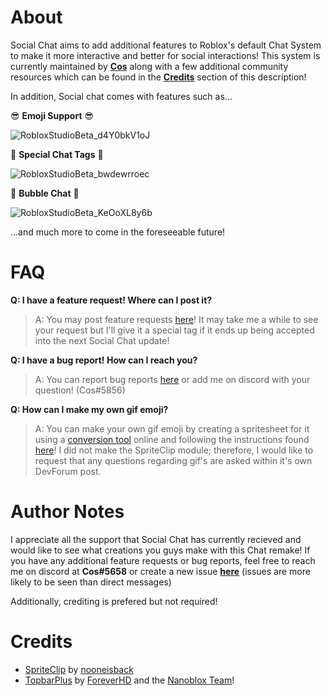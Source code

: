 # About

Social Chat aims to add additional features to Roblox's default Chat System to make it more interactive and better for social interactions! This system is currently maintained by [**Cos**](https://twitter.com/CosRBX) along with a few additional community resources which can be found in the [**Credits**](https://github.com/Cosmental/Social-Chat#credits) section of this description!

In addition, Social chat comes with features such as...

😎 **Emoji Support** 😎

![RobloxStudioBeta_d4Y0bkV1oJ](https://user-images.githubusercontent.com/52884117/184375698-2133a73d-8055-465e-bc07-6222bbf4c901.gif)

👀 **Special Chat Tags** 👀

![RobloxStudioBeta_bwdewrroec](https://user-images.githubusercontent.com/52884117/184376085-92786c1c-8095-491d-8a46-1b77d5fa2914.gif)

💬 **Bubble Chat** 💬

![RobloxStudioBeta_KeOoXL8y6b](https://user-images.githubusercontent.com/52884117/184377358-6acb3b81-3d87-47ee-a32d-9bbca08e4d3f.gif)


...and much more to come in the foreseeable future!

# FAQ

**Q: I have a feature request! Where can I post it?**
> A: You may post feature requests [here](https://github.com/Cosmental/Social-Chat/issues/new)! It may take me a while to see your request but I'll give it a special tag if it ends up being accepted into the next Social Chat update!

**Q: I have a bug report! How can I reach you?**
> A: You can report bug reports [here](https://github.com/Cosmental/Social-Chat/issues) or add me on discord with your question! (Cos#5856)

**Q: How can I make my own gif emoji?**
> A: You can make your own gif emoji by creating a spritesheet for it using a [conversion tool](https://ezgif.com/gif-to-sprite) online and following the instructions found [here](https://devforum.roblox.com/t/spriteclip-sprite-sheet-animation-module/294195)! I did not make the SpriteClip module; therefore, I would like to request that any questions regarding gif's are asked within it's own DevForum post.

# Author Notes

I appreciate all the support that Social Chat has currently recieved and would like to see what creations you guys make with this Chat remake! If you have any additional feature requests or bug reports, feel free to reach me on discord at **Cos#5658** or create a new issue [**here**](https://github.com/Cosmental/Social-Chat/issues/new) (issues are more likely to be seen than direct messages)

Additionally, crediting is prefered but not required!

# Credits

- [SpriteClip](https://devforum.roblox.com/t/spriteclip-sprite-sheet-animation-module/294195) by [nooneisback](https://www.roblox.com/users/24361425/profile)
- [TopbarPlus](https://devforum.roblox.com/t/topbarplus-v276-construct-intuitive-topbar-icons-customise-them-with-themes-dropdowns-captions-labels-and-much-more/1017485) by [ForeverHD](https://devforum.roblox.com/u/ForeverHD) and the [Nanoblox Team](https://www.roblox.com/groups/8141947/Nanoblox#!/about)!
